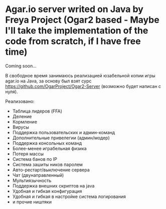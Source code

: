 # Agar.io server writed on Java by Freya Project (Ogar2 based - Maybe I'll take the implementation of the code from scratch, if I have free time)

Coming soon...

В свободное время занимаюсь реализацией юзабельной копии игры agar.io на Java, за основу был взят сурс https://github.com/OgarProject/Ogar2-Server (возможно будет написан с нуля).

Реализовано:
- Таблица лидеров (FFA)
- Деление
- Кормление
- Вирусы
- Поддержка пользовательских и админ-команд
- Дополнительные привелегии (админ/модер)
- Поддержка консольных команд
- Более-менее играбельная физика
- Потеря массы
- Система банов по IP
- Система зашиты ников паролем
- Авто-рестарт/выключение сервера
- Чат (двунаправленный)
- Мультиязычность
- Поддержка внешних скриптов на java
- Удобная и гибкая конфигурация
- Удобная и гибкая в настройке система логирования
- и прочие ништяки
